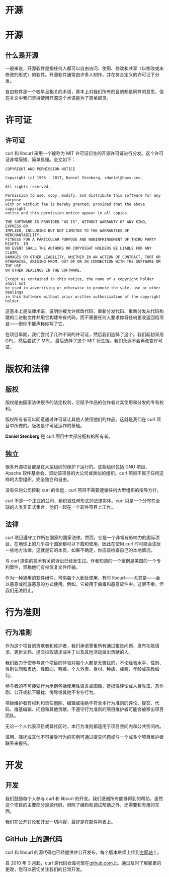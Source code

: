 # 开源

# 开源

## 什么是开源

一般来说，开源软件是指任何人都可以自由访问、使用、修改和共享（以修改或未修改的形式）的软件。开源软件通常由许多人制作，并在符合定义的许可证下分发。

自由软件是一个较早且相关的术语，基本上对我们所有的目的都是同样的意思，但在本文中我们坚持使用开源这个术语是为了简单起见。

# 许可证

## 许可证

curl 和 libcurl 采用一个被称为 MIT 许可证衍生的开源许可证进行分发。这个许可证非常简短、简单易懂。全文如下：

```
COPYRIGHT AND PERMISSION NOTICE

Copyright (c) 1996 - 2017, Daniel Stenberg, <daniel@haxx.se>.

All rights reserved.

Permission to use, copy, modify, and distribute this software for any purpose
with or without fee is hereby granted, provided that the above copyright
notice and this permission notice appear in all copies.

THE SOFTWARE IS PROVIDED "AS IS", WITHOUT WARRANTY OF ANY KIND, EXPRESS OR
IMPLIED, INCLUDING BUT NOT LIMITED TO THE WARRANTIES OF MERCHANTABILITY,
FITNESS FOR A PARTICULAR PURPOSE AND NONINFRINGEMENT OF THIRD PARTY RIGHTS. IN
NO EVENT SHALL THE AUTHORS OR COPYRIGHT HOLDERS BE LIABLE FOR ANY CLAIM,
DAMAGES OR OTHER LIABILITY, WHETHER IN AN ACTION OF CONTRACT, TORT OR
OTHERWISE, ARISING FROM, OUT OF OR IN CONNECTION WITH THE SOFTWARE OR THE USE
OR OTHER DEALINGS IN THE SOFTWARE.

Except as contained in this notice, the name of a copyright holder shall not
be used in advertising or otherwise to promote the sale, use or other dealings
in this Software without prior written authorization of the copyright holder. 
```

这基本上是法律术语，说明你被允许修改代码、重新分发代码、重新分发从代码构建的二进制文件并用它构建专有代码，而不需要任何人要求你将任何更改返回给项目——但你不能声称你写了它。

在项目早期，我们尝试了几种不同的许可证，然后我们选择了这个。我们起初采用 GPL，然后尝试了 MPL，最后选择了这个 MIT 衍生版。我们永远不会再改变许可证。

# 版权和法律

## 版权

版权是由国家法律授予的法定权利，它赋予作品的创作者对其使用和分发的专有权利。

版权所有者可以同意通过许可证让其他人使用他们的作品。这就是我们在 curl 项目中所做的。版权是许可证运作的基础。

**Daniel Stenberg** 是 curl 项目中大部分版权的所有者。

## 独立

很多开源项目都是在大型组织的保护下运行的。这些组织包括 GNU 项目、Apache 软件基金会、资助该项目的大公司或类似的组织。curl 项目不属于任何这样的大型组织，完全独立和自由。

没有任何公司控制 curl 的命运，curl 项目不需要遵循任何大型组织的指导方针。

curl 不是一个正式的公司、组织或任何形式的法律实体。curl 只是一个分布在全球的人类非正式集合，他们一起在一个软件项目上工作。

## 法律

curl 项目遵守工作所在国家的国家法律。然而，它是一个非常有影响力的国际项目，在地球上的几乎每个国家都可以下载和使用，因此在使用 curl 时可能会违反一些地方法律。这就是它的本质，如果不确定，你应该检查自己的本地情况。

与 curl 提供的技术有关的诉讼已经发生过。作者知道的一个案例是美国的一个专利案件，坚称他们有权恢复文件传输。

作为一种通用的软件组件，可供每个人到处使用，有时 libcurl——尤其是——会以恶意或彻底恶意的方式使用。例如，它被用于病毒和恶意软件中。这很不幸，但我们无法阻止。

# 行为准则

## 行为准则

作为这个项目的贡献者和维护者，我们承诺尊重所有通过报告问题、发布功能请求、更新文档、提交拉取请求或补丁以及其他活动做出贡献的人。

我们致力于使参与这个项目的体验对每个人都是无骚扰的，不论经验水平、性别、性别认同和表达、性取向、残疾、个人外表、身材、种族、族裔、年龄或宗教如何。

参与者的不可接受行为示例包括使用性语言或图像、贬损性评论或人身攻击、恶作剧、公开或私下骚扰、侮辱或其他不专业行为。

项目维护者有权利和责任删除、编辑或拒绝不符合本行为准则的评论、提交、代码、维基编辑、问题和其他贡献。不遵守行为准则的项目维护者可能会被移出项目团队。

无论一个人代表项目或其社区时，本行为准则都适用于项目空间内和公共空间内。

滥用、骚扰或其他不可接受行为的实例可通过提交问题或与一个或多个项目维护者联系来报告。

# 开发

## 开发

我们鼓励每个人参与 curl 和 libcurl 的开发。我们感谢所有能够得到的帮助，虽然这个项目的主要部分是源代码，但除了编码和调试帮助之外，还需要和有用的东西。

我们在公开讨论和开发一切内容，最好是在邮件列表上。

## GitHub 上的源代码

curl 和 libcurl 的源代码也已经提供并公开发布，每个版本继续上传到[主网站](https://curl.haxx.se/)上。

自 2010 年 3 月起，curl 源代码仓库托管在[github.com](https://github.com/)上。通过及时了解那里的更改，您可以密切关注我们的日常开发。
